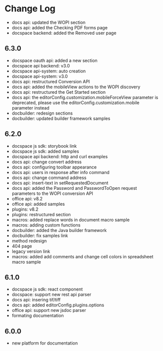 # Change Log

- docs api: updated the WOPI section
- docs api: added the Checking PDF forms page
- docspace backend: added the Removed user page

## 6.3.0
- docspace oauth api: added a new section
- docspace api backend: v3.0
- docspace api-system: auto creation
- docspace api-system: v3.0
- docs api: restructured Conversion API
- docs api: added the mobileView actions to the WOPI discovery
- docs api: restructured the Get Started section
- docs api: the editorConfig.customization.mobileForceView parameter is deprecated, please use the editorConfig.customization.mobile parameter instead
- docbuilder: redesign sections
- docbuilder: updated builder framework samples

## 6.2.0
- docspace js sdk: storybook link
- docspace js sdk: added samples
- docspace api backend: http and curl examples
- docs api: change convert address
- docs api: configuring toolbar appearance
- docs api: users in response after info command
- docs api: change command address
- docs api: insert-text in setRequestedDocument
- docs api: added the Password and PasswordToOpen request parameters to the WOPI conversion API
- office api: v8.2
- office api: added samples
- plugins: v8.2
- plugins: restructured section
- macros: added replace words in document macro sample
- macros: adding custom functions
- docbuilder: added the Java builder framework
- docbuilder: fix samples link
- method redesign
- 404 page
- legacy version link
- macros: added add comments and change cell colors in spreadsheet macro sample

## 6.1.0
- docspace js sdk: react component
- docspace: support new rest api parser
- docs api: insering tif/tiff
- docs api: added editorConfig.plugins.options
- office api: support new jsdoc parser
- formating documentation

## 6.0.0
- new platform for documentation
